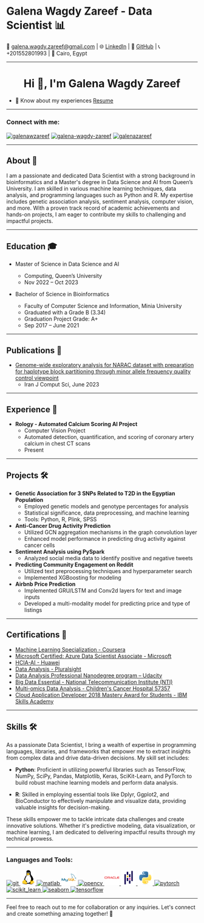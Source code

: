 # Galena Wagdy Zareef - Data Scientist :bar_chart:


📧 galena.wagdy.zareef@gmail.com | 🌐 [LinkedIn](https://www.linkedin.com/in/galena-wagdy-zareef/) | 🐙 [GitHub](https://github.com/Galena-Wagdy-Zareef) | 📞 +201552801993 | 📍 Cairo, Egypt

---
<h1 align="center">Hi 👋, I'm Galena Wagdy Zareef</h1>

- 📄 Know about my experiences [Resume](https://drive.google.com/file/d/1u9EbwJwQgBPJ_uPrUc6Z7gJGly-DMdBk/view?usp=sharing)
---
<h3 align="left">Connect with me:</h3>
<p align="left">
<a href="https://twitter.com/galenawzareef" target="blank"><img align="center" src="https://raw.githubusercontent.com/rahuldkjain/github-profile-readme-generator/master/src/images/icons/Social/twitter.svg" alt="galenawzareef" height="30" width="40" /></a>
<a href="https://linkedin.com/in/galena-wagdy-zareef" target="blank"><img align="center" src="https://raw.githubusercontent.com/rahuldkjain/github-profile-readme-generator/master/src/images/icons/Social/linked-in-alt.svg" alt="galena-wagdy-zareef" height="30" width="40" /></a>
<a href="https://kaggle.com/galenazareef" target="blank"><img align="center" src="https://raw.githubusercontent.com/rahuldkjain/github-profile-readme-generator/master/src/images/icons/Social/kaggle.svg" alt="galenazareef" height="30" width="40" /></a>
</p>

---

## About :pencil: 
I am a passionate and dedicated Data Scientist with a strong background in bioinformatics and a Master's degree in Data Science and AI from Queen’s University. I am skilled in various machine learning techniques, data analysis, and programming languages such as Python and R. My expertise includes genetic association analysis, sentiment analysis, computer vision, and more. With a proven track record of academic achievements and hands-on projects, I am eager to contribute my skills to challenging and impactful projects.

---

## Education :mortar_board:
- Master of Science in Data Science and AI
  - Computing, Queen’s University
  - Nov 2022 – Oct 2023

- Bachelor of Science in Bioinformatics
  - Faculty of Computer Science and Information, Minia University
  - Graduated with a Grade B (3.34)
  - Graduation Project Grade: A+
  - Sep 2017 – June 2021

---

## Publications :page_facing_up:
- [Genome-wide exploratory analysis for NARAC dataset with preparation for haplotype block partitioning through minor allele frequency quality control viewpoint](https://doi.org/10.1007/s42044-023-00147-8)
  - Iran J Comput Sci, June 2023

---

## Experience :briefcase:
- **Rology - Automated Calcium Scoring AI Project**
  - Computer Vision Project
  - Automated detection, quantification, and scoring of coronary artery calcium in chest CT scans
  - Present

---

## Projects :hammer_and_wrench:
- **Genetic Association for 3 SNPs Related to T2D in the Egyptian Population**
  - Employed genetic models and genotype percentages for analysis
  - Statistical significance, data preprocessing, and machine learning
  - Tools: Python, R, Plink, SPSS
- **Anti-Cancer Drug Activity Prediction**
  - Utilized GCN aggregation mechanisms in the graph convolution layer
  - Enhanced model performance in predicting drug activity against cancer cells
- **Sentiment Analysis using PySpark**
  - Analyzed social media data to identify positive and negative tweets
- **Predicting Community Engagement on Reddit**
  - Utilized text preprocessing techniques and hyperparameter search
  - Implemented XGBoosting for modeling
- **Airbnb Price Prediction**
  - Implemented GRU/LSTM and Conv2d layers for text and image inputs
  - Developed a multi-modality model for predicting price and type of listings

---


## Certifications :bookmark_tabs:
- [Machine Learning Specialization - Coursera](https://www.coursera.org/specializations/machine-learning)
- [Microsoft Certified: Azure Data Scientist Associate - Microsoft](https://learn.microsoft.com/en-us/certifications/azure-data-scientist)
- [HCIA-AI - Huawei](https://support.huaweicloud.com/intl/en-us/train-certification-certification/certification/hcia_ai.html)
- [Data Analysis - Pluralsight](https://www.pluralsight.com/paths/data-analysis)
- [Data Analysis Professional Nanodegree program – Udacity](https://www.udacity.com/course/data-analyst-nanodegree--nd002)
- [Big Data Essential - National Telecommunication Institute (NTI)](http://www.nti.sci.eg/)
- [Multi-omics Data Analysis - Children's Cancer Hospital 57357](https://www.57357.org/)
- [Cloud Application Developer 2018 Mastery Award for Students - IBM Skills Academy](https://www.ibm.com/skills/)

---

## Skills 🛠️

As a passionate Data Scientist, I bring a wealth of expertise in programming languages, libraries, and frameworks that empower me to extract insights from complex data and drive data-driven decisions. My skill set includes:

- **Python**: Proficient in utilizing powerful libraries such as TensorFlow, NumPy, SciPy, Pandas, Matplotlib, Keras, SciKit-Learn, and PyTorch to build robust machine learning models and perform data analysis.

- **R**: Skilled in employing essential tools like Dplyr, Ggplot2, and BioConductor to effectively manipulate and visualize data, providing valuable insights for decision-making.

These skills empower me to tackle intricate data challenges and create innovative solutions. Whether it's predictive modeling, data visualization, or machine learning, I am dedicated to delivering impactful results through my technical prowess.

---
 <h3 align="left">Languages and Tools:</h3>
<p align="left"> <a href="https://git-scm.com/" target="_blank" rel="noreferrer"> <img src="https://www.vectorlogo.zone/logos/git-scm/git-scm-icon.svg" alt="git" width="40" height="40"/> </a> <a href="https://www.linux.org/" target="_blank" rel="noreferrer"> <img src="https://raw.githubusercontent.com/devicons/devicon/master/icons/linux/linux-original.svg" alt="linux" width="40" height="40"/> </a> <a href="https://www.mathworks.com/" target="_blank" rel="noreferrer"> <img src="https://upload.wikimedia.org/wikipedia/commons/2/21/Matlab_Logo.png" alt="matlab" width="40" height="40"/> </a> <a href="https://www.mysql.com/" target="_blank" rel="noreferrer"> <img src="https://raw.githubusercontent.com/devicons/devicon/master/icons/mysql/mysql-original-wordmark.svg" alt="mysql" width="40" height="40"/> </a> <a href="https://opencv.org/" target="_blank" rel="noreferrer"> <img src="https://www.vectorlogo.zone/logos/opencv/opencv-icon.svg" alt="opencv" width="40" height="40"/> </a> <a href="https://www.oracle.com/" target="_blank" rel="noreferrer"> <img src="https://raw.githubusercontent.com/devicons/devicon/master/icons/oracle/oracle-original.svg" alt="oracle" width="40" height="40"/> </a> <a href="https://pandas.pydata.org/" target="_blank" rel="noreferrer"> <img src="https://raw.githubusercontent.com/devicons/devicon/2ae2a900d2f041da66e950e4d48052658d850630/icons/pandas/pandas-original.svg" alt="pandas" width="40" height="40"/> </a> <a href="https://www.python.org" target="_blank" rel="noreferrer"> <img src="https://raw.githubusercontent.com/devicons/devicon/master/icons/python/python-original.svg" alt="python" width="40" height="40"/> </a> <a href="https://pytorch.org/" target="_blank" rel="noreferrer"> <img src="https://www.vectorlogo.zone/logos/pytorch/pytorch-icon.svg" alt="pytorch" width="40" height="40"/> </a> <a href="https://scikit-learn.org/" target="_blank" rel="noreferrer"> <img src="https://upload.wikimedia.org/wikipedia/commons/0/05/Scikit_learn_logo_small.svg" alt="scikit_learn" width="40" height="40"/> </a> <a href="https://seaborn.pydata.org/" target="_blank" rel="noreferrer"> <img src="https://seaborn.pydata.org/_images/logo-mark-lightbg.svg" alt="seaborn" width="40" height="40"/> </a> <a href="https://www.tensorflow.org" target="_blank" rel="noreferrer"> <img src="https://www.vectorlogo.zone/logos/tensorflow/tensorflow-icon.svg" alt="tensorflow" width="40" height="40"/> </a> </p>

---

Feel free to reach out to me for collaboration or any inquiries. Let's connect and create something amazing together! :rocket:
